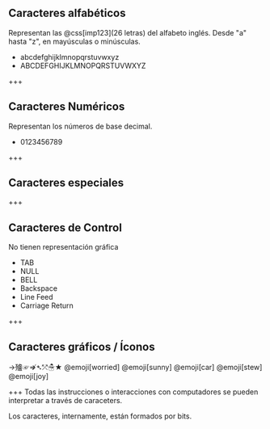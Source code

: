 ## Caracteres alfabéticos
Representan las @css[imp123](26 letras) del alfabeto inglés. Desde "a" hasta "z", en mayúsculas o minúsculas.

* abcdefghijklmnopqrstuvwxyz
* ABCDEFGHIJKLMNOPQRSTUVWXYZ

+++
## Caracteres Numéricos
Representan los números de base decimal.
* 0123456789

+++
## Caracteres especiales

+++
## Caracteres de Control
No tienen representación gráfica
* TAB
* NULL
* BELL
* Backspace
* Line Feed
* Carriage Return

+++
## Caracteres gráficos / Íconos
→㱺☞⇏➴⤱☃★ @emoji[worried] @emoji[sunny] @emoji[car] @emoji[stew] @emoji[joy]

+++
Todas las instrucciones o interacciones con computadores se pueden interpretar a través de caraceters.

Los caracteres, internamente, están formados por bits.

